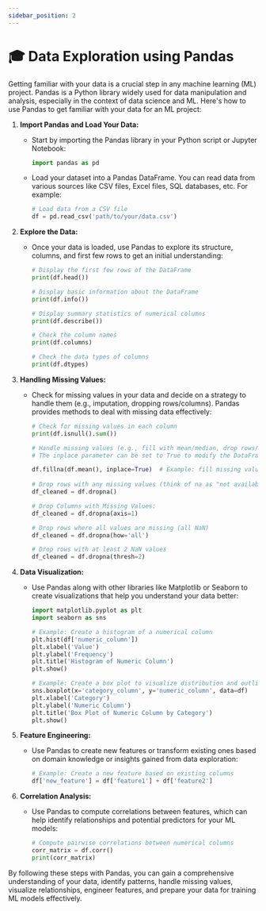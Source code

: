 ```yaml
---
sidebar_position: 2
---
```


# 🎓 Data Exploration using Pandas
Getting familiar with your data is a crucial step in any machine learning (ML) project. Pandas is a Python library widely used for data manipulation and analysis, especially in the context of data science and ML. Here's how to use Pandas to get familiar with your data for an ML project:

1. **Import Pandas and Load Your Data:**
   - Start by importing the Pandas library in your Python script or Jupyter Notebook:
     ```python
     import pandas as pd
     ```
   - Load your dataset into a Pandas DataFrame. You can read data from various sources like CSV files, Excel files, SQL databases, etc. For example:
     ```python
     # Load data from a CSV file
     df = pd.read_csv('path/to/your/data.csv')
     ```

2. **Explore the Data:**
   - Once your data is loaded, use Pandas to explore its structure, columns, and first few rows to get an initial understanding:
     ```python
     # Display the first few rows of the DataFrame
     print(df.head())
     
     # Display basic information about the DataFrame
     print(df.info())
     
     # Display summary statistics of numerical columns
     print(df.describe())
     
     # Check the column names
     print(df.columns)
     
     # Check the data types of columns
     print(df.dtypes)
     ```

3. **Handling Missing Values:**
   - Check for missing values in your data and decide on a strategy to handle them (e.g., imputation, dropping rows/columns). Pandas provides methods to deal with missing data effectively:
     ```python
     # Check for missing values in each column
     print(df.isnull().sum())
     
     # Handle missing values (e.g., fill with mean/median, drop rows/columns)
     # The inplace parameter can be set to True to modify the DataFrame in place without creating a new DataFrame. 

     df.fillna(df.mean(), inplace=True)  # Example: fill missing values with column mean
    
     # Drop rows with any missing values (think of na as "not available")
     df_cleaned = df.dropna()

     # Drop Columns with Missing Values:
     df_cleaned = df.dropna(axis=1)

     # Drop rows where all values are missing (all NaN)
     df_cleaned = df.dropna(how='all')

     # Drop rows with at least 2 NaN values
     df_cleaned = df.dropna(thresh=2)

     ```

4. **Data Visualization:**
   - Use Pandas along with other libraries like Matplotlib or Seaborn to create visualizations that help you understand your data better:
     ```python
     import matplotlib.pyplot as plt
     import seaborn as sns
     
     # Example: Create a histogram of a numerical column
     plt.hist(df['numeric_column'])
     plt.xlabel('Value')
     plt.ylabel('Frequency')
     plt.title('Histogram of Numeric Column')
     plt.show()
     
     # Example: Create a box plot to visualize distribution and outliers
     sns.boxplot(x='category_column', y='numeric_column', data=df)
     plt.xlabel('Category')
     plt.ylabel('Numeric Column')
     plt.title('Box Plot of Numeric Column by Category')
     plt.show()
     ```

5. **Feature Engineering:**
   - Use Pandas to create new features or transform existing ones based on domain knowledge or insights gained from data exploration:
     ```python
     # Example: Create a new feature based on existing columns
     df['new_feature'] = df['feature1'] + df['feature2']
     ```

6. **Correlation Analysis:**
   - Use Pandas to compute correlations between features, which can help identify relationships and potential predictors for your ML models:
     ```python
     # Compute pairwise correlations between numerical columns
     corr_matrix = df.corr()
     print(corr_matrix)
     ```

By following these steps with Pandas, you can gain a comprehensive understanding of your data, identify patterns, handle missing values, visualize relationships, engineer features, and prepare your data for training ML models effectively.